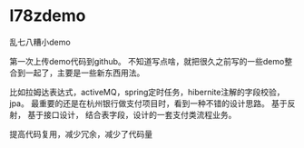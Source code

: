 # l78zdemo
乱七八糟小demo

第一次上传demo代码到github。
不知道写点啥，就把很久之前写的一些demo整合到一起了，主要是一些新东西用法。

比如拉姆达表达式，activeMQ，spring定时任务，hibernite注解的字段校验，jpa。
最重要的还是在杭州银行做支付项目时，看到一种不错的设计思路。
  基于反射，
  基于接口设计，
  结合表字段，设计的一套支付类流程业务。
  
  提高代码复用，减少冗余，减少了代码量
